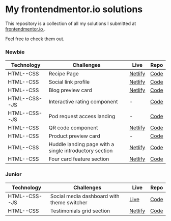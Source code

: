 # My frontendmentor.io solutions

This repository is a collection of all my solutions I submitted at [frontendmentor.io ](https://www.frontendmentor.io/).

Feel free to check them out.

### Newbie

| Technology    | Challenges                                             | Live                                                                                    | Repo                                                                                     |
| ------------- | ------------------------------------------------------ | --------------------------------------------------------------------------------------- | ---------------------------------------------------------------------------------------- |
| HTML--CSS     | Recipe Page                                            | [Netlify](https://superb-hamster-01d434.netlify.app/)                                   | [Code](https://github.com/mirkozlatunic/frontendmentor.io/tree/main/recipe-page)         |
| HTML--CSS     | Social link profile                                    | [Netlify](https://sensational-gecko-d76a8c.netlify.app/)                                | [Code](https://github.com/mirkozlatunic/frontendmentor.io/tree/main/social-link-profile) |
| HTML--CSS     | Blog preview card                                      | [Netlify](https://enchanting-heliotrope-b77eb6.netlify.app/)                            | [Code](https://github.com/mirkozlatunic/frontendmentor.io/tree/main/blog-preview-card)   |
| HTML--CSS--JS | Interactive rating component                           | -                                                                                       | [Code](https://github.com/mirkozlatunic/frontendmentor.io/tree/main/rating-component)    |
| HTML--CSS--JS | Pod request access landing                             | -                                                                                       | [Code](https://github.com/mirkozlatunic/frontendmentor.io/tree/main/podcast-page)        |
| HTML--CSS     | QR code component                                      | [Netlify](https://celebrated-sprite-781c92.netlify.app/)                                | [Code](https://github.com/mirkozlatunic/frontendmentor.io/tree/main/qr-component)        |
| HTML--CSS     | Product preview card                                   | -                                                                                       | [Code](https://github.com/mirkozlatunic/frontendmentor.io/tree/main/preview-card)        |
| HTML--CSS     | Huddle landing page with a single introductory section | [Netlify](https://huddle-landing-page-with-single-introductory-section-mp.netlify.app/) | [Code](https://git.io/Js24J)                                                             |
| HTML--CSS     | Four card feature section                              | [Netlify](https://melodious-shortbread-4197b8.netlify.app/)                             | [Code](https://github.com/mirkozlatunic/frontendmentor.io/tree/main/four-card-page)      |

### Junior

| Technology    | Challenges                                 | Live                                                      | Repo                                                                                  |
| ------------- | ------------------------------------------ | --------------------------------------------------------- | ------------------------------------------------------------------------------------- |
| HTML--CSS--JS | Social media dashboard with theme switcher | [Live](https://loopstudios-landing-page-mp.netlify.app/)  | [Code](https://github.com/mirkozlatunic/frontendmentor.io/tree/main/social-dash-app)  |
| HTML--CSS     | Testimonials grid section                  | [Netlify](https://delightful-meerkat-fe8ceb.netlify.app/) | [Code](https://github.com/mirkozlatunic/frontendmentor.io/tree/main/testimonial-grid) |

